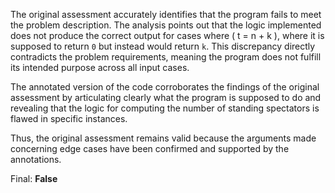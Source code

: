 The original assessment accurately identifies that the program fails to meet the problem description. The analysis points out that the logic implemented does not produce the correct output for cases where \( t = n + k \), where it is supposed to return `0` but instead would return `k`. This discrepancy directly contradicts the problem requirements, meaning the program does not fulfill its intended purpose across all input cases.

The annotated version of the code corroborates the findings of the original assessment by articulating clearly what the program is supposed to do and revealing that the logic for computing the number of standing spectators is flawed in specific instances.

Thus, the original assessment remains valid because the arguments made concerning edge cases have been confirmed and supported by the annotations.

Final: **False**